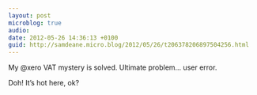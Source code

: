 ```yaml
---
layout: post
microblog: true
audio: 
date: 2012-05-26 14:36:13 +0100
guid: http://samdeane.micro.blog/2012/05/26/t206378206897504256.html
---
```

My @xero VAT mystery is solved. Ultimate problem… user error.

Doh! It’s hot here, ok?
